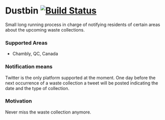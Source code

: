 # Dustbin [![Build Status](https://travis-ci.org/bit-engine/dustbin.svg?branch=master)](https://travis-ci.org/bit-engine/dustbin)



Small long running process in charge of notifying residents of certain areas about the upcoming waste collections.

### Supported Areas

- Chambly, QC, Canada

### Notification means

Twitter is the only platform supported at the moment.
One day before the next occurrence of a waste collection a tweet will be posted indicating the date and the type of collection.

### Motivation

Never miss the waste collection anymore.

